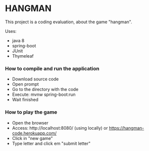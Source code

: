 # HANGMAN #

This project is a coding evaluation, about the game "hangman".

Uses:
* java 8
* spring-boot
* JUnit
* Thymeleaf

### How to compile and run the application ###

* Download source code
* Open prompt
* Go to the directory with the code
* Execute: mvnw spring-boot:run
* Wait finished

### How to play the game ###

* Open the browser
* Access: http://localhost:8080/ (using locally) or https://hangman-code.herokuapp.com/
* Click in "new game"
* Type letter and click em "submit letter"
